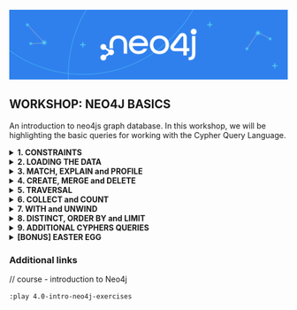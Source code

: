 ![neo4j-banner](pics/neo4j_banner.png)
## WORKSHOP: NEO4J BASICS
An introduction to neo4js graph database. In this workshop, we will be highlighting the basic queries for working with the Cypher Query Language. 

<details>
	<summary> <b> 1. CONSTRAINTS </b></summary>
	<br>

/// constraint unique on movie title
```
CREATE CONSTRAINT title_uniqueness ON (m:Movie) ASSERT m.title IS UNIQUE;
```
// constraint unique on person name
```
CREATE CONSTRAINT personname_uniqueness ON (p:Person) ASSERT p.name IS UNIQUE;
```
// show constraints
```
SHOW CONSTRAINT
```
To drop a constraint we write
```
DROP CONSTRAINT <constraint_name>
```
</details>

<details>
	<summary> <b> 2. LOADING THE DATA </b></summary>
	<br>

// load movies
```
LOAD CSV WITH HEADERS FROM 'http://data.neo4j.com/intro/movies/movies.csv'
AS row
CREATE (:Movie {title: row.title, released: toInteger(row.released), tagline: row.tagline});
```

// verify
```
MATCH (m:Movie) RETURN count(*);
```

// load persons
```
LOAD CSV WITH HEADERS FROM 'http://data.neo4j.com/intro/movies/people.csv'
AS row
CREATE (:Person {name: row.name, born: toInteger(row.born)});
```
// verify
```
MATCH (p:Person) RETURN count(*);
```

// load relationships (acted_in)
```
LOAD CSV WITH HEADERS FROM 'http://data.neo4j.com/intro/movies/actors.csv'
AS row
MATCH (p:Person {name: row.person})
MATCH (m:Movie {title: row.movie})
MERGE (p)-[actedIn:ACTED_IN]->(m)
ON CREATE SET actedIn.roles = split(row.roles,';');
```

// verify
```
MATCH(p:Person {name: "Tom Hanks"})-[a:ACTED_IN]-(m:Movie) RETURN p,a,m;
```

// load relationships (directed)
```
LOAD CSV WITH HEADERS FROM 'http://data.neo4j.com/intro/movies/directors.csv' AS row
MATCH (p:Person {name: row.person })
MATCH (m:Movie {title: row.movie})
MERGE (p)-[:DIRECTED]->(m);
```

// verify
```
MATCH(p:Person {name: "Tom Hanks"})-[d:DIRECTED]-(m:Movie) RETURN p,d,m;
```
// check schema
```
CALL db.schema.visualization
```
// check constraints
```
CREATE (:Movie {title: 'The Matrix'});
```
</details>
	
<details>
	<summary> <b> 3. MATCH, EXPLAIN and PROFILE </b></summary>
	<br>

// finding Tom
```
MATCH (p:Person {name: "Tom Hanks"})
RETURN p;
```

// finding Tom too
```
MATCH (p:Person)
WHERE p.name = "Tom Hanks" RETURN p;
```

// analyzing finding Tom
```
PROFILE MATCH (p:Person {name: "Tom Hanks"})
RETURN p;
```

// analyzing finding Tom too
```
PROFILE MATCH (p:Person)
WHERE p.name = "Tom Hanks" RETURN p;
```

// analyzing without finding Tom
```
EXPLAIN MATCH (p:Person {name: "Tom Hanks"})
RETURN p;
```

// analyzing without finding Tom too
```
EXPLAIN MATCH (p:Person)
WHERE p.name = "Tom Hanks" RETURN p;
```

// did Tom act with Tom ?
```
MATCH (p1:Person)-[a1:ACTED_IN]-(m:Movie)-[a2:ACTED_IN]-(p2:Person)
WHERE p1.name = "Tom Hanks"
AND p2.name = "Tom Cruise"
RETURN p1.name, a1.roles, p2.name, a2.roles, m.title;
```

// let's check 1
```
MATCH (p1:Person)-[a1:ACTED_IN]-(m:Movie)
WHERE p1.name = "Tom Hanks"
RETURN p1.name, a1.roles, m.title;
```
// let's check 2
```
MATCH (m:Movie)-[a2:ACTED_IN]-(p2:Person)
WHERE p2.name = "Tom Cruise"
RETURN p2.name, a2.roles, m.title;
```
</details>

<details>
	<summary> <b> 4. CREATE, MERGE and DELETE </b></summary>
	<br>

// create yourself as an actor
```
CREATE (a:Actor {name: "Kadde Oucif"});
```

// merge
```
MERGE (a:Actor {name: "Kadde Oucif"});
```

// updating properties
```
MERGE (a:Actor {name: "Kadde Oucif"})
ON MATCH SET a.job = 'actor'
RETURN a
```

// create relationship
```
MATCH (a:Actor {name: "Kadde Oucif"}),(m:Movie{title:'The Matrix'})
WITH a, m
MERGE (a)-[:ACTED_IN]->(m)
```

// try to delete yourself as an actor
```
MATCH(a:Actor {name: "Kadde Oucif"}) DELETE a
```

// as you can see, this wont work since your node is connected to other nodes. let's try a detach delete
```
MATCH(a:Actor {name: "Kadde Oucif"}) DETACH DELETE a
```

// that worked better. But what if I only want to delete a relationship? let's recreate the Actor-node and link it to a movie
```
CREATE (a:Actor {name: "Kadde Oucif"})
WITH a
MATCH (m:Movie {title: "The Matrix"})
MERGE (a)-[:ACTED_IN]->(m)
```

// Now let's see how we can delete a relationship
```
MATCH (a:Actor {name:"Kadde Oucif"})-[r]->(m:Movie {title: "The Matrix"})
DELETE r
```

// Let's check if the relationship is still there
```
MATCH (a:Actor {name: "Kadde Oucif"})
MATCH (m:Movie {title: "The Matrix"})
RETURN a, m
```
</details>

<details>
	<summary> <b> 5. TRAVERSAL </b></summary>
	<br>

// single MATCH
```
MATCH (valKilmer:Person)-[:ACTED_IN]->(m:Movie),
	    (actor:Person)-[:ACTED_IN]->(m)
WHERE valKilmer.name = 'Val Kilmer'
RETURN m.title as movie , actor.name as actor
```

// multiple MATCH
```
MATCH (valKilmer:Person)-[:ACTED_IN]->(m:Movie) 
MATCH (actor:Person)-[:ACTED_IN]->(m)
WHERE valKilmer.name = 'Val Kilmer'
RETURN m.title as movie , actor.name
```

// multiple anchors
```
MATCH (p1:Person)-[:ACTED_IN]->(m) MATCH (n)<-[:ACTED_IN]-(p2:Person) 
WHERE p1.name = 'Tom Hanks'
  AND p2.name = 'Meg Ryan'
  AND m=n 
RETURN m.title
```

// returning a subgraph
```
MATCH paths = (m:Movie)-[rel]-(p:Person)
WHERE m.title = 'The Replacements'
RETURN paths
```
								      
</details>	

<details>
	<summary> <b> 6. COLLECT and COUNT </b></summary>
	<br>

// aggregation using collect()
```
MATCH (p:Person)-[:ACTED_IN]->(m:Movie)
WHERE p.name ='Tom Cruise'
RETURN p.name, collect(m.title) AS `movies`
```

// aggregation using count()
```
MATCH (a:Person)-[:ACTED_IN]->(m:Movie)<-[:DIRECTED]-(d:Person)
RETURN a.name, d.name, count(m) as amountOfMoviesTogether
```

// check
```
MATCH path=(a:Person)-[:ACTED_IN]->(m:Movie)<-[:DIRECTED]-(d:Person)
WHERE a.name='Ben Miles' AND d.name='James Marshall'
RETURN path
```

// use aggregation to get cast size & first cast members
```
MATCH (a:Person)-[:ACTED_IN]->(m:Movie)
RETURN m.title, collect(a.name)[1] AS `A cast member`, size(collect(a.name)) AS castSize
```
</details>
	
<details>
	<summary> <b> 7. WITH and UNWIND </b></summary>
	<br>

// with and unwind
```
MATCH (m:Movie)<-[:ACTED_IN]-(p:Person)
WITH collect(p) AS actors, count(p) AS actorCount, m
UNWIND actors AS actor
RETURN m.title, actorCount, actor.name
```
</details>

<details>
	<summary> <b> 8. DISTINCT, ORDER BY and LIMIT</b></summary>
	<br>

// eliminate duplicates using DISTINCT
```
MATCH (p:Person)-[:DIRECTED | ACTED_IN]->(m:Movie)
WHERE p.name = 'Tom Hanks'
RETURN DISTINCT m.title, m.released
```
	
// eliminate duplicates using DISTINCT in lists, f.e. Tom Hanks acted and directed "That Thing You Do"
```
MATCH (p:Person)-[:ACTED_IN | DIRECTED | WROTE]->(m:Movie)
WHERE m.released = 1996
RETURN m.title, collect(DISTINCT p.name) AS credits
```

// ordering results
```
MATCH (p:Person)-[:DIRECTED | ACTED_IN]->(m:Movie)
WHERE p.name = 'Tom Hanks' OR p.name = 'Keanu Reeves'
RETURN DISTINCT m.title, m.released 
ORDER BY m.released DESC, m.title
```

// limiting the number of results
```
MATCH (m:Movie)
RETURN m.title as title, m.released as year   
ORDER BY m.released DESC LIMIT 10
```
</details>

<details>
	<summary> <b> 9. ADDITIONAL CYPHERS QUERIES</b></summary>
	<br>

// find movies released in the '90s
```
MATCH (nineties:Movie) 
WHERE nineties.released >= 1990 AND nineties.released < 2000
RETURN nineties.title
```

// the bacon path, the shortest path of any relationships to Meg Ryan
```
MATCH p=shortestPath(
(bacon:Person {name:"Kevin Bacon"})-[*]-(meg:Person {name:"Meg Ryan"}))
RETURN p
```

// retrieve all movies that wew released in the years 2000, 2004, and 2008, returning title and year
```
MATCH (m:Movie)
WHERE m.released IN [2000, 2004, 2008]
RETURN m.title, m.released
```

// retrieve all persons who’s name begins with Tom and optionally return the name of a movie that this person directed.
```
MATCH (p:Person)
WHERE p.name STARTS WITH 'Tom'
OPTIONAL MATCH (p)-[:DIRECTED]->(m:Movie)
RETURN p.name, m.title
```

// retrieve all actors that have not appeared in more than 3 movies. Return their names and list of movies.
```
MATCH (a:Person)-[:ACTED_IN]->(m:Movie)
WITH a, count(a) AS numMovies, collect(m.title) AS movies
WHERE numMovies <= 5
RETURN a.name, movies
```
</details>

<details>
	<summary> <b> [BONUS] EASTER EGG</b></summary>
	<br>
```
MATCH (p:Person{name:'Emil Eifrem'})-[a:ACTED_IN]->(m:Movie)
RETURN p, a, m
```
</details>


### Additional links

// course - introduction to Neo4j
```
:play 4.0-intro-neo4j-exercises
```
